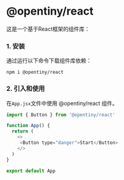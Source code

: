 # @opentiny/react

这是一个基于React框架的组件库：

### 1. 安装

通过运行以下命令下载组件库依赖：

```shell
npm i @opentiny/react
```

### 2. 引入和使用

在`App.jsx`文件中使用 @opentiny/react 组件。

```js
import { Button } from '@opentiny/react'

function App() {
  return (
    <>
     <Button type="danger">Start</Button>
    </>
  )
}

export default App

```

